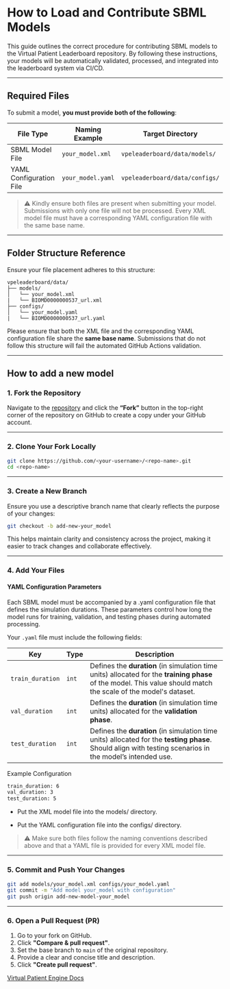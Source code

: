 # How to Load and Contribute SBML Models

This guide outlines the correct procedure for contributing SBML models to the Virtual Patient Leaderboard repository. By following these instructions, your models will be automatically validated, processed, and integrated into the leaderboard system via CI/CD.

---

## Required Files

To submit a model, **you must provide both of the following**:

<!-- - **XML Model File**

  Example: `your_model.xml`  
  ➤ Place this in the `models/` directory.

- **YAML Configuration File**

  Example: `your_model.yaml`  
  ➤ Place this in the `configs/` directory.  -->

| File Type | Naming Example | Target Directory |
|-----------|----------------|------------------|
| SBML Model File | `your_model.xml` | `vpeleaderboard/data/models/` |
| YAML Configuration File | `your_model.yaml` | `vpeleaderboard/data/configs/` |


> ⚠️ Kindly ensure both files are present when submitting your model. Submissions with only one file will not be processed. Every XML model file must have a corresponding YAML configuration file with the same base name.

---

## Folder Structure Reference

Ensure your file placement adheres to this structure:

```
vpeleaderboard/data/
├── models/
│   └── your_model.xml
|   └── BIOMD0000000537_url.xml
├── configs/
│   └── your_model.yaml
|   └── BIOMD0000000537_url.yaml
```

 Please ensure that both the XML file and the corresponding YAML configuration file share the **same base name**.
 Submissions that do not follow this structure will fail the automated GitHub Actions validation.

---

## How to add a new model

### 1. Fork the Repository

Navigate to the [repository](https://github.com/VirtualPatientEngine/VPELeaderboard) and click the **“Fork”** button in the top-right corner of the repository on GitHub to create a copy under your GitHub account.

---

### 2. Clone Your Fork Locally

```bash
git clone https://github.com/<your-username>/<repo-name>.git
cd <repo-name>
```

---

### 3. Create a New Branch

Ensure you use a descriptive branch name that clearly reflects the purpose of your changes:

```bash
git checkout -b add-new-your_model
```
This helps maintain clarity and consistency across the project, making it easier to track changes and collaborate effectively.

---

### 4. Add Your Files

#### YAML Configuration Parameters

Each SBML model must be accompanied by a .yaml configuration file that defines the simulation durations. These parameters control how long the model runs for training, validation, and testing phases during automated processing.

Your `.yaml` file must include the following fields:

| Key               | Type   | Description                                                                                                                                                   |
|-------------------|--------|---------------------------------------------------------------------------------------------------------------------------------------------------------------|
| `train_duration`  | `int`  | Defines the **duration** (in simulation time units) allocated for the **training phase** of the model. This value should match the scale of the model's dataset. |
| `val_duration`    | `int`  | Defines the **duration** (in simulation time units) allocated for the **validation phase**.                                             |
| `test_duration`   | `int`  | Defines the **duration** (in simulation time units) allocated for the **testing phase**. Should align with testing scenarios in the model’s intended use.       |


Example Configuration

```bash
train_duration: 6
val_duration: 3
test_duration: 5
```

- Put the XML model file into the models/ directory.

- Put the YAML configuration file into the configs/ directory.

> ⚠️ Make sure both files follow the naming conventions described above and that a YAML file is provided for every XML model file.

---

### 5. Commit and Push Your Changes

```bash
git add models/your_model.xml configs/your_model.yaml
git commit -m "Add model your_model with configuration"
git push origin add-new-model-your_model
```

---

### 6. Open a Pull Request (PR)

1. Go to your fork on GitHub.
2. Click **"Compare & pull request"**.
3. Set the base branch to `main` of the original repository.
4. Provide a clear and concise title and description.
5. Click **"Create pull request"**.

[Virtual Patient Engine Docs](https://virtualpatientengine.github.io/AIAgents4Pharma/ops/DevOps/)

